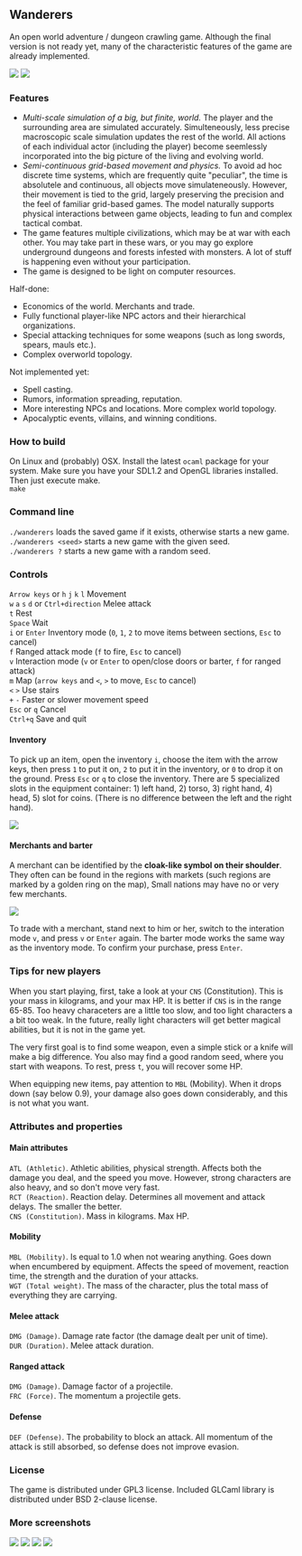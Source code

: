 
## Wanderers

An open world adventure / dungeon crawling game. Although the final version is not ready yet,
many of the characteristic features of the game are already implemented.

[![](http://i.imgur.com/kCdu5qL.png)](http://i.imgur.com/RGIn9hn.png) 
[![](http://i.imgur.com/ARCqRzW.png)](http://i.imgur.com/bRqoNNG.png) 

### Features
  * *Multi-scale simulation of a big, but finite, world.* 
    The player and the surrounding area are simulated accurately. 
    Simulteneously, less precise macroscopic scale simulation updates the rest of the world.
    All actions of each individual actor (including the player) 
    become seemlessly incorporated into the big picture of the living and evolving world.    
  * *Semi-continuous grid-based movement and physics.*
    To avoid ad hoc discrete time systems, which are frequently quite "peculiar",
    the time is absolutele and continuous, all objects move simulateneously. 
    However, their movement is tied to the grid, largely preserving the precision and the feel 
    of familiar grid-based games. The model naturally supports physical interactions between
    game objects, leading to fun and complex tactical combat.    
  * The game features multiple civilizations, which may be at war with each other. 
    You may take part in these wars, or you may go explore underground dungeons
    and forests infested with monsters.
    A lot of stuff is happening even without your participation.     
  * The game is designed to be light on computer resources.   

Half-done:     

  * Economics of the world. Merchants and trade.
  * Fully functional player-like NPC actors and their hierarchical organizations.   
  * Special attacking techniques for some weapons (such as long swords, spears, mauls etc.).   
  * Complex overworld topology.

Not implemented yet:    

  * Spell casting.   
  * Rumors, information spreading, reputation.    
  * More interesting NPCs and locations. More complex world topology.   
  * Apocalyptic events, villains, and winning conditions.    

### How to build
On Linux and (probably) OSX. Install the latest `ocaml` package for your system.
Make sure you have your SDL1.2 and OpenGL libraries installed. Then just execute make.    
  `make`

### Command line
  `./wanderers` loads the saved game if it exists, otherwise starts a new game.   
  `./wanderers <seed>` starts a new game with the given seed.   
  `./wanderers ?` starts a new game with a random seed.

### Controls
`Arrow keys` or `h` `j` `k` `l` Movement  
`w` `a` `s` `d` or `Ctrl+direction` Melee attack   
`t` Rest   
`Space` Wait   
`i` or `Enter` Inventory mode (`0`, `1`, `2` to move items between sections, `Esc` to cancel)   
`f` Ranged attack mode (`f` to fire, `Esc` to cancel)   
`v` Interaction mode (`v` or `Enter` to open/close doors or barter, `f` for ranged attack)   
`m` Map (`arrow keys` and `<`, `>` to move, `Esc` to cancel)    
`<` `>` Use stairs   
`+` `-` Faster or slower movement speed    
`Esc` or `q` Cancel   
`Ctrl+q` Save and quit   

#### Inventory
To pick up an item, open the inventory `i`, choose the item with the arrow keys,
then press `1` to put it on, `2` to put it in the inventory, or `0` to drop it on the ground.
Press `Esc` or `q` to close the inventory. There are 5 specialized slots in the equipment 
container: 1) left hand, 2) torso, 3) right hand, 4) head, 5) slot for coins. (There is no 
difference between the left and the right hand).

![](http://i.imgur.com/8jVzEue.png)

#### Merchants and barter
A merchant can be identified by the **cloak-like symbol on their shoulder**. 
They often can be found in the regions with markets (such regions are marked by a golden ring on the map),
Small nations may have no or very few merchants. 

![](http://i.imgur.com/jtMSVAW.png)

To trade with a merchant, stand next to him or her, switch to the interation mode `v`, and
press `v` or `Enter` again. The barter mode works the same way as the inventory mode.
To confirm your purchase, press `Enter`.

### Tips for new players
When you start playing, first, take a look at your `CNS` (Constitution).
This is your mass in kilograms, and your max HP. It is better if `CNS` is in the range 65-85.
Too heavy characeters are a little too slow, and too light characters a a bit too weak.
In the future, really light characters will get better magical abilities, but it is not in 
the game yet.

The very first goal is to find some weapon, even a simple stick or a knife will make a big 
difference. You also may find a good random seed, where you start with weapons. To rest, 
press `t`, you will recover some HP.

When equipping new items, pay attention to `MBL` (Mobility). When it drops down (say below 0.9), 
your damage also goes down considerably, and this is not what you want.

### Attributes and properties
#### Main attributes
`ATL (Athletic)`. Athletic abilities, physical strength. Affects both the damage you deal,
and the speed you move. However, strong characters are also heavy, and so don't move very fast.   
`RCT (Reaction)`. Reaction delay. Determines all movement and attack delays. The smaller the better.    
`CNS (Constitution)`. Mass in kilograms. Max HP.  

#### Mobility
`MBL (Mobility)`. Is equal to 1.0 when not wearing anything. Goes down when encumbered by equipment. 
Affects the speed of movement, reaction time, the strength and the duration of your attacks.    
`WGT (Total weight)`. The mass of the character, plus the total mass of everything they are carrying.

#### Melee attack
`DMG (Damage)`. Damage rate factor (the damage dealt per unit of time).  
`DUR (Duration)`. Melee attack duration.

#### Ranged attack
`DMG (Damage)`. Damage factor of a projectile.   
`FRC (Force)`. The momentum a projectile gets.  

#### Defense
`DEF (Defense)`. The probability to block an attack. All momentum of the attack is still absorbed,
so defense does not improve evasion.

### License
The game is distributed under GPL3 license. 
Included GLCaml library is distributed under BSD 2-clause license.

### More screenshots
[![](http://i.imgur.com/gm0e3Sv.png)](http://i.imgur.com/t4jiXQA.png) 
[![](http://i.imgur.com/g2d95a4.png)](http://i.imgur.com/KQTFw5g.png) 
[![](http://i.imgur.com/CS3wUVw.png)](http://i.imgur.com/qzAvnpq.png) 
[![](http://i.imgur.com/MjwGhlD.png)](http://i.imgur.com/c7chiWd.png) 
